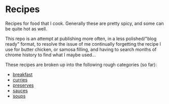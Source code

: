 # Recipes

Recipes for food that I cook. Generally these are pretty spicy, and some can be quite hot as well. 

This repo is an attempt at publishing more often, in a less polished/"blog ready" format, to resolve the issue of me continually forgetting the recipe I use for butter chicken, or samosa filling, and having to search months of chrome history to find what I maybe used...

These recipes are broken up into the following rough categories (so far):

* [breakfast](breakfast/)
* [curries](curries/)
* [preserves](preserves/)
* [sauces](sauces/)
* [soups](soups/)

